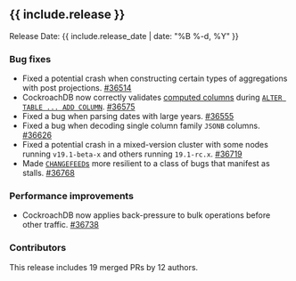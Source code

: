 <h2 id="{{ include.release | slugify }}">{{ include.release }}</h2>

Release Date: {{ include.release_date | date: "%B %-d, %Y" }}

<h3 id="v19-1-0-rc-3-bug-fixes">Bug fixes</h3>

- Fixed a potential crash when constructing certain types of aggregations with post projections. [#36514][#36514]
- CockroachDB now correctly validates [computed columns](https://www.cockroachlabs.com/docs/v19.1/computed-columns) during [`ALTER TABLE ... ADD COLUMN`](https://www.cockroachlabs.com/docs/v19.1/add-column). [#36575][#36575]
- Fixed a bug when parsing dates with large years. [#36555][#36555]
- Fixed a bug when decoding single column family `JSONB` columns. [#36626][#36626]
- Fixed a potential crash in a mixed-version cluster with some nodes running `v19.1-beta-x` and others running `19.1-rc.x`. [#36719][#36719]
- Made [`CHANGEFEED`s](https://www.cockroachlabs.com/docs/v19.1/create-changefeed) more resilient to a class of bugs that manifest as stalls. [#36768][#36768]

<h3 id="v19-1-0-rc-3-performance-improvements">Performance improvements</h3>

- CockroachDB now applies back-pressure to bulk operations before other traffic. [#36738][#36738]

<h3 id="v19-1-0-rc-3-contributors">Contributors</h3>

This release includes 19 merged PRs by 12 authors.

[#36514]: https://github.com/cockroachdb/cockroach/pull/36514
[#36555]: https://github.com/cockroachdb/cockroach/pull/36555
[#36575]: https://github.com/cockroachdb/cockroach/pull/36575
[#36626]: https://github.com/cockroachdb/cockroach/pull/36626
[#36719]: https://github.com/cockroachdb/cockroach/pull/36719
[#36738]: https://github.com/cockroachdb/cockroach/pull/36738
[#36768]: https://github.com/cockroachdb/cockroach/pull/36768
